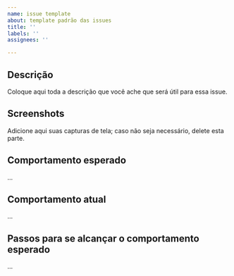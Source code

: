 ```yaml
---
name: issue template
about: template padrão das issues
title: ''
labels: ''
assignees: ''

---
```


## Descrição

Coloque aqui toda a descrição que você ache que será útil para essa issue.

## Screenshots

Adicione aqui suas capturas de tela; caso não seja necessário, delete esta parte.

## Comportamento esperado

...

## Comportamento atual

...

## Passos para se alcançar o comportamento esperado

...
